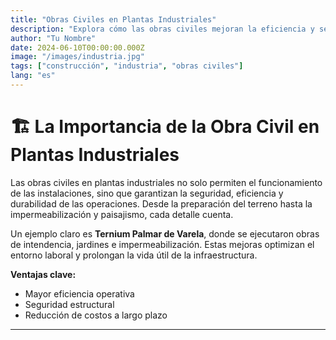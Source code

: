 ```yaml
---
title: "Obras Civiles en Plantas Industriales"
description: "Explora cómo las obras civiles mejoran la eficiencia y seguridad en entornos industriales."
author: "Tu Nombre"
date: 2024-06-10T00:00:00.000Z
image: "/images/industria.jpg"
tags: ["construcción", "industria", "obras civiles"]
lang: "es"
---
```


# 🏗️ La Importancia de la Obra Civil en Plantas Industriales

Las obras civiles en plantas industriales no solo permiten el funcionamiento de las instalaciones, sino que garantizan la seguridad, eficiencia y durabilidad de las operaciones. Desde la preparación del terreno hasta la impermeabilización y paisajismo, cada detalle cuenta.

Un ejemplo claro es **Ternium Palmar de Varela**, donde se ejecutaron obras de intendencia, jardines e impermeabilización. Estas mejoras optimizan el entorno laboral y prolongan la vida útil de la infraestructura.

**Ventajas clave:**

- Mayor eficiencia operativa
- Seguridad estructural
- Reducción de costos a largo plazo

---
